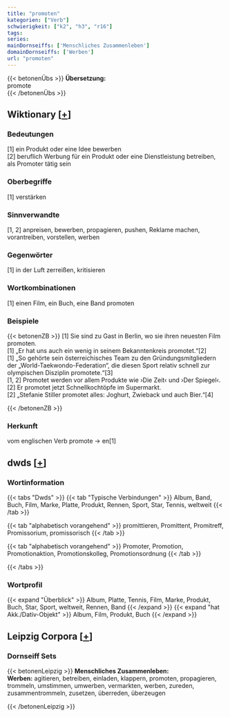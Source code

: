 ```yaml
---
title: "promoten"
kategorien: ["Verb"]
schwierigkeit: ["k2", "h3", "r16"]
tags:
series:
mainDornseiffs: ['Menschliches Zusammenleben']
domainDornseiffs: ['Werben']
url: "promoten"
---
```


{{< betonenÜbs >}}
**Übersetzung:**  
promote  
{{< /betonenÜbs >}}

## Wiktionary [[+](https://de.wiktionary.org/wiki/promoten)]

### Bedeutungen
[1] ein Produkt oder eine Idee bewerben  
[2] beruflich Werbung für ein Produkt oder eine Dienstleistung betreiben, als Promoter tätig sein  

### Oberbegriffe
[1] verstärken  

### Sinnverwandte
[1, 2] anpreisen, bewerben, propagieren, pushen, Reklame machen, vorantreiben, vorstellen, werben  

### Gegenwörter
[1] in der Luft zerreißen, kritisieren  

### Wortkombinationen
[1] einen Film, ein Buch, eine Band promoten  

### Beispiele
{{< betonenZB >}}
[1] Sie sind zu Gast in Berlin, wo sie ihren neuesten Film promoten.  
[1] „Er hat uns auch ein wenig in seinem Bekanntenkreis promotet.“[2]  
[1] „So gehörte sein österreichisches Team zu den Gründungsmitgliedern der „World-Taekwondo-Federation“, die diesen Sport relativ schnell zur olympischen Disziplin promotete.“[3]  
[1, 2] Promotet werden vor allem Produkte wie ›Die Zeit‹ und ›Der Spiegel‹.  
[2] Er promotet jetzt Schnellkochtöpfe im Supermarkt.  
[2] „Stefanie Stiller promotet alles: Joghurt, Zwieback und auch Bier.“[4]  

{{< /betonenZB >}}
### Herkunft
vom englischen Verb promote → en[1]  



## dwds [[+](https://www.dwds.de/wb/promoten)]

### Wortinformation
{{< tabs "Dwds" >}}
{{< tab "Typische Verbindungen" >}}
Album, Band, Buch, Film, Marke, Platte, Produkt, Rennen, Sport, Star, Tennis, weltweit
{{< /tab >}}

{{< tab "alphabetisch vorangehend" >}}
promittieren, Promittent, Promitreff, Promissorium, promissorisch
{{< /tab >}}

{{< tab "alphabetisch vorangehend" >}}
Promoter, Promotion, Promotionaktion, Promotionskolleg, Promotionsordnung
{{< /tab >}}

{{< /tabs >}}

### Wortprofil
{{< expand "Überblick" >}} Album, Platte, Tennis, Film, Marke, Produkt, Buch, Star, Sport, weltweit, Rennen, Band {{< /expand >}}
{{< expand "hat Akk./Dativ-Objekt" >}} Album, Film, Produkt, Buch {{< /expand >}}

## Leipzig Corpora [[+](https://corpora.uni-leipzig.de/en/res?word=promoten&corpusId=deu_newscrawl-public_2018)]

### Dornseiff Sets
{{< betonenLeipzig >}}
**Menschliches Zusammenleben:**  
**Werben:** agitieren, betreiben, einladen, klappern, promoten, propagieren, trommeln, umstimmen, umwerben, vermarkten, werben, zureden, zusammentrommeln, zusetzen, überreden, überzeugen  

{{< /betonenLeipzig >}}

